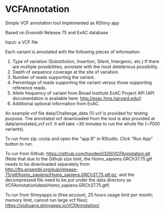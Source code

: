 # VCFAnnotation
Simple VCF annotation tool Implemented as RShiny app

Based on *Ensembl* Release 75 and ExAC database

Input: a VCF file

Each variant is annotated with the following pieces of information:

1. Type of variation (Substitution, Insertion, Silent, Intergenic, etc.) If there are multiple possibilities, annotate with the most deleterious possibility.
2. Depth of sequence coverage at the site of variation.
3. Number of reads supporting the variant.
4. Percentage of reads supporting the variant versus those supporting reference reads.
5. Allele frequency of variant from Broad Institute ExAC Project API (API documentation is available here: http://exac.hms.harvard.edu/)
6. Additional optional information from ExAC.

An example vcf file data/Challenge_data (1).vcf is provided for testing purpose. The annotated vcf downloaded from the tool is also provided at data/annotated_vcf.vcf. It will take ~30 minutes to run the whole file (~7000 variants). 

To run from zip: unzip and open the "app.R" in RStudio. Click "Run App" button to run. 

To run from Github: https://github.com/hoyden0329/VCFAnnotation.git (Note that due to the Github size limit, the Homo_sapiens.GRCh37.75.gtf needs to be downloaded separately from http://ftp.ensembl.org/pub/release-75/gtf/homo_sapiens/Homo_sapiens.GRCh37.75.gtf.gz; and the decompressed file need to be put under the data directory as VCFAnnotation\data\Homo_sapiens.GRCh37.75.gtf)

To run from Shinyapps.io (free account, 25 hours usage limit per month; memory limit, cannot run large vcf files):  https://xiuhuang.shinyapps.io/VCFAnnotation/
